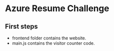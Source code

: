 # Azure Resume Challenge

## First steps

- frontend folder contains the website.
- main.js contains the visitor counter code.
